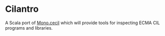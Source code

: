 Cilantro
=====
A Scala port of [Mono.cecil](https://github.com/jbevain/cecil) which will provide tools for inspecting ECMA CIL programs and libraries.
